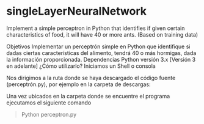 # singleLayerNeuralNetwork
Implement a simple perceptron in Python that identifies if given certain characteristics of food, it will have 40 or more ants. (Based on training data)

Objetivos 
Implementar un perceptrón simple en Python que identifique si dadas ciertas características del alimento, tendrá 40 o más hormigas, dada la información proporcionada.
Dependencias
Python versión 3.x [Versión 3 en adelante]
¿Cómo utilizarlo?
Iniciamos un Shell o consola 

Nos dirigimos a la ruta donde se haya descargado el código fuente (perceptrón.py), por ejemplo en la carpeta de descargas:

Una vez ubicados en la carpeta donde se encuentre el programa ejecutamos el siguiente comando 
>Python perceptron.py

